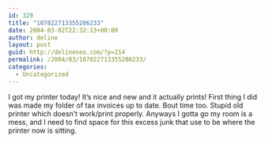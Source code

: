 ```yaml
---
id: 329
title: "107822713355206233"
date: 2004-03-02T22:32:13+00:00
author: deline
layout: post
guid: http://delineneo.com/?p=214
permalink: /2004/03/107822713355206233/
categories:
  - Uncategorized
---
```

I got my printer today! It&#8217;s nice and new and it actually prints! First thing I did was made my folder of tax invoices up to date. Bout time too. Stupid old printer which doesn&#8217;t work/print properly. Anyways I gotta go my room is a mess, and I need to find space for this excess junk that use to be where the printer now is sitting.
